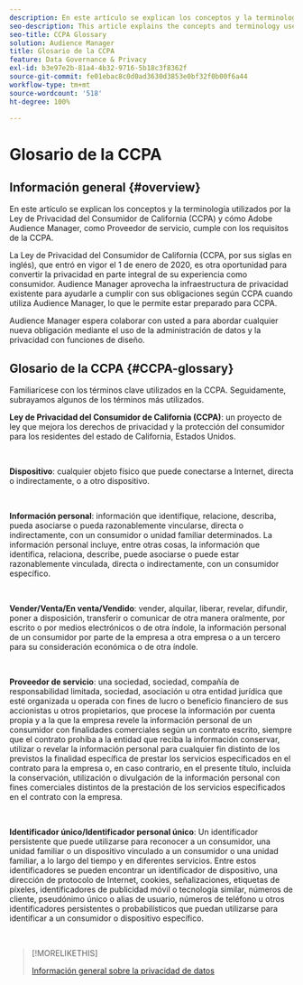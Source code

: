 ```yaml
---
description: En este artículo se explican los conceptos y la terminología utilizados por la Ley de Privacidad del Consumidor de California (CCPA) y la manera como Adobe Audience Manager aborda los distintos requisitos de la CCPA.
seo-description: This article explains the concepts and terminology used by the California Consumer Privacy Act (CCPA), and how Adobe Audience Manager addresses various CCPA requirements.
seo-title: CCPA Glossary
solution: Audience Manager
title: Glosario de la CCPA
feature: Data Governance & Privacy
exl-id: b3e97e2b-81a4-4b32-9716-5b18c3f8362f
source-git-commit: fe01ebac8c0d0ad3630d3853e0bf32f0b00f6a44
workflow-type: tm+mt
source-wordcount: '518'
ht-degree: 100%

---
```


# Glosario de la CCPA

## Información general {#overview}

En este artículo se explican los conceptos y la terminología utilizados por la Ley de Privacidad del Consumidor de California (CCPA) y cómo Adobe Audience Manager, como Proveedor de servicio, cumple con los requisitos de la CCPA.

La Ley de Privacidad del Consumidor de California (CCPA, por sus siglas en inglés), que entró en vigor el 1 de enero de 2020, es otra oportunidad para convertir la privacidad en parte integral de su experiencia como consumidor. Audience Manager aprovecha la infraestructura de privacidad existente para ayudarle a cumplir con sus obligaciones según CCPA cuando utiliza Audience Manager, lo que le permite estar preparado para CCPA.

Audience Manager espera colaborar con usted a para abordar cualquier nueva obligación mediante el uso de la administración de datos y la privacidad con funciones de diseño.

## Glosario de la CCPA {#CCPA-glossary}

Familiarícese con los términos clave utilizados en la CCPA. Seguidamente, subrayamos algunos de los términos más utilizados.

**Ley de Privacidad del Consumidor de California (CCPA)**: un proyecto de ley que mejora los derechos de privacidad y la protección del consumidor para los residentes del estado de California, Estados Unidos.

 

**Dispositivo**: cualquier objeto físico que puede conectarse a Internet, directa o indirectamente, o a otro dispositivo.

 

**Información personal**: información que identifique, relacione, describa, pueda asociarse o pueda razonablemente vincularse, directa o indirectamente, con un consumidor o unidad familiar determinados. La información personal incluye, entre otras cosas, la información que identifica, relaciona, describe, puede asociarse o puede estar razonablemente vinculada, directa o indirectamente, con un consumidor específico.

 

**Vender/Venta/En venta/Vendido**: vender, alquilar, liberar, revelar, difundir, poner a disposición, transferir o comunicar de otra manera oralmente, por escrito o por medios electrónicos o de otra índole, la información personal de un consumidor por parte de la empresa a otra empresa o a un tercero para su consideración económica o de otra índole.

 

**Proveedor de servicio**: una sociedad, sociedad, compañía de responsabilidad limitada, sociedad, asociación u otra entidad jurídica que esté organizada u operada con fines de lucro o beneficio financiero de sus accionistas u otros propietarios, que procese la información por cuenta propia y a la que la empresa revele la información personal de un consumidor con finalidades comerciales según un contrato escrito, siempre que el contrato prohíba a la entidad que reciba la información conservar, utilizar o revelar la información personal para cualquier fin distinto de los previstos la finalidad específica de prestar los servicios especificados en el contrato para la empresa o, en caso contrario, en el presente título, incluida la conservación, utilización o divulgación de la información personal con fines comerciales distintos de la prestación de los servicios especificados en el contrato con la empresa.

 

**Identificador único/Identificador personal único**: Un identificador persistente que puede utilizarse para reconocer a un consumidor, una unidad familiar o un dispositivo vinculado a un consumidor o una unidad familiar, a lo largo del tiempo y en diferentes servicios. Entre estos identificadores se pueden encontrar un identificador de dispositivo, una dirección de protocolo de Internet, cookies, señalizaciones, etiquetas de píxeles, identificadores de publicidad móvil o tecnología similar, números de cliente, pseudónimo único o alias de usuario, números de teléfono u otros identificadores persistentes o probabilísticos que puedan utilizarse para identificar a un consumidor o dispositivo específico.

 

>[!MORELIKETHIS]
>
>[Información general sobre la privacidad de datos](/help/using/overview/data-security-and-privacy/data-privacy.md)
>
